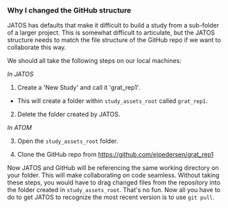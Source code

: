 ### Why I changed the GitHub structure

JATOS has defaults that make it difficult to build a study from a sub-folder of a larger project. This is somewhat difficult to articulate, but the JATOS structure needs to match the file structure of the GitHub repo if we want to collaborate this way.

We should all take the following steps on our local machines:

*In JATOS*

1. Create a 'New Study' and call it 'grat_rep1'.

* This will create a folder within `study_assets_root` called `grat_rep1`.

2. Delete the folder created by JATOS.

*In ATOM*

3. Open the `study_assets_root` folder.

4. Clone the GitHub repo from https://github.com/ejpedersen/grat_rep1

Now JATOS and GitHub will be referencing the same working directory on your folder. This will make collaborating on code seamless. Without taking these steps, you would have to drag changed files from the repository into the folder created in `study_assets_root`. That's no fun. Now all you have to do to get JATOS to recognize the most recent version is to use `git pull`.